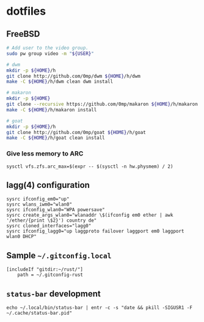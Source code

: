 dotfiles
========

FreeBSD
-------

```sh
# Add user to the video group.
sudo pw group video -m "${USER}"
```

```sh
# dwm
mkdir -p ${HOME}/h
git clone http://github.com/0mp/dwm ${HOME}/h/dwm
make -C ${HOME}/h/dwm clean dwm install

# makaron
mkdir -p ${HOME}
git clone --recursive https://github.com/0mp/makaron ${HOME}/h/makaron
make -C ${HOME}/h/makaron install

# goat
mkdir -p ${HOME}/h
git clone http://github.com/0mp/goat ${HOME}/h/goat
make -C ${HOME}/h/goat clean install
```

### Give less memory to ARC

```
sysctl vfs.zfs.arc_max=$(expr -- $(sysctl -n hw.physmem) / 2)
```

lagg(4) configuration
---------------------

```
sysrc ifconfig_em0="up"
sysrc wlans_iwm0="wlan0"
sysrc ifconfig_wlan0="WPA powersave"
sysrc create_args_wlan0="wlanaddr \$(ifconfig em0 ether | awk '/ether/{print \$2}') country de"
sysrc cloned_interfaces="lagg0"
sysrc ifconfig_lagg0="up laggproto failover laggport em0 laggport wlan0 DHCP"
```

Sample `~/.gitconfig.local`
---------------------------

```
[includeIf "gitdir:~/rust/"]
    path = ~/.gitconfig-rust
```

`status-bar` development
------------------------

```
echo ~/.local/bin/status-bar | entr -c -s "date && pkill -SIGUSR1 -F ~/.cache/status-bar.pid"
```
